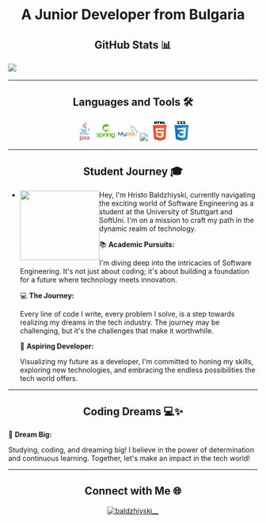 <h1 align="center">A Junior Developer from Bulgaria</h1>

<h2 align="center">GitHub Stats 📊</h2>

<p align="left">
  <img src="https://github-readme-stats.vercel.app/api?username=baldzhiyski&hide=stars&show_icons=true&theme=dracula&line_height=20">
</p>

<hr>

<h2 align="center">Languages and Tools 🛠️</h2>

<p align="center">
  <div align="center">
    <code><img height="40" src="https://raw.githubusercontent.com/devicons/devicon/master/icons/java/java-original-wordmark.svg"></code>
    <code><img height="40" src="https://raw.githubusercontent.com/devicons/devicon/master/icons/spring/spring-original-wordmark.svg"></code>
    <code><img height="40" src="https://raw.githubusercontent.com/devicons/devicon/master/icons/mysql/mysql-original-wordmark.svg"></code>
    <code><img height="40" src="https://raw.githubusercontent.com/devicons/devicon/master/icons/sql/sql-original-wordmark.svg"></code>
    <code><img height="40" src="https://raw.githubusercontent.com/devicons/devicon/master/icons/html5/html5-original-wordmark.svg"></code>
    <code><img height="40" src="https://raw.githubusercontent.com/devicons/devicon/master/icons/css3/css3-original-wordmark.svg"></code>
  </div>
</p>

<hr>

<h2 align="center">Student Journey 🎓</h2>

- <div>
   <img width="160" height="140" align='left' src="https://github.com/baldzhiyski/baldzhiyski/assets/143875511/017540a4-57c3-4b4e-a2ac-c6065898a68f" >
    
    Hey, I'm Hristo Baldzhiyski, currently navigating the exciting world of Software Engineering as a student at the University of Stuttgart and SoftUni. I'm on a mission to craft my path in the dynamic realm of technology.

    📚 **Academic Pursuits:**
    
    I'm diving deep into the intricacies of Software Engineering. It's not just about coding; it's about building a foundation for a future where technology meets innovation.

    💻 **The Journey:**
    
    Every line of code I write, every problem I solve, is a step towards realizing my dreams in the tech industry. The journey may be challenging, but it's the challenges that make it worthwhile.

    🚀 **Aspiring Developer:**
    
    Visualizing my future as a developer, I'm committed to honing my skills, exploring new technologies, and embracing the endless possibilities the tech world offers.

<hr>

<h2 align="center">Coding Dreams 💻✨</h2>

🌟 **Dream Big:**
    
Studying, coding, and dreaming big! I believe in the power of determination and continuous learning. Together, let's make an impact in the tech world!

<hr>

<h2 align="center">Connect with Me 🌐</h2>

<p align="center">
  <a href="https://instagram.com/baldzhiyski__" target="blank"><img align="center" src="https://raw.githubusercontent.com/rahuldkjain/github-profile-readme-generator/master/src/images/icons/Social/instagram.svg" alt="baldzhiyski__" height="30" width="40" /></a>
</p>

